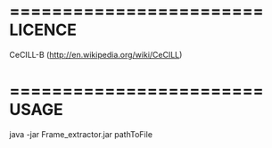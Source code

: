 ========================
LICENCE
========================
CeCILL-B (http://en.wikipedia.org/wiki/CeCILL)


========================
USAGE
========================
java -jar Frame_extractor.jar pathToFile

